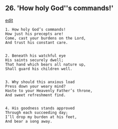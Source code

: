 
## 26.  'How holy God''s commands!'
[edit](https://docs.google.com/document/d/1YGI4Nid7RjTvo1oJ044mQgh19FanJUXM/edit?mode=html)



    1. How holy God’s commands!
    How just his precepts are!
    Come, cast your burdens on the Lord,
    And trust his constant care.


    2. Beneath his watchful eye
    His saints securely dwell;
    That hand which bears all nature up,
    Shall guard his children well.


    3. Why should this anxious load
    Press down your weary mind?
    Haste to your Heavenly Father’s throne,
    And sweet refreshment find.


    4. His goodness stands approved
    Through each succeeding day;
    I’ll drop my burden at his feet,
    And bear a song away.
